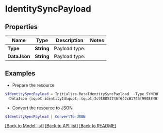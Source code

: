 # IdentitySyncPayload
## Properties

Name | Type | Description | Notes
------------ | ------------- | ------------- | -------------
**Type** | **String** | Payload type. | 
**DataJson** | **String** | Payload type. | 

## Examples

- Prepare the resource
```powershell
$IdentitySyncPayload = Initialize-BetaIdentitySyncPayload  -Type SYNCHRONIZE_IDENTITY_ATTRIBUTES `
 -DataJson {&quot;identityId&quot;:&quot;2c918083746f642c01746f990884012a&quot;}
```

- Convert the resource to JSON
```powershell
$IdentitySyncPayload | ConvertTo-JSON
```

[[Back to Model list]](../README.md#documentation-for-models) [[Back to API list]](../README.md#documentation-for-api-endpoints) [[Back to README]](../README.md)

